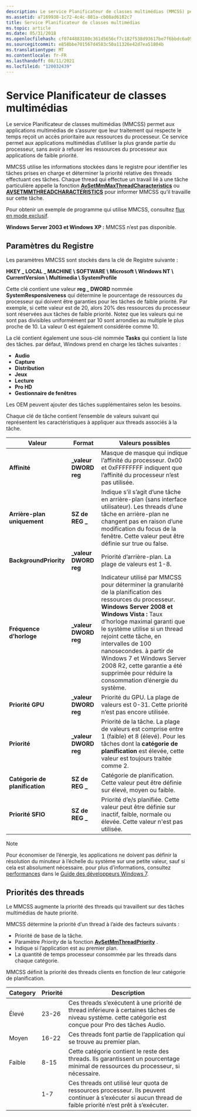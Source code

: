 ```yaml
---
description: Le service Planificateur de classes multimédias (MMCSS) permet aux applications multimédias de s’assurer que leur traitement qui respecte le temps reçoit un accès prioritaire aux ressources du processeur.
ms.assetid: a7169938-1c72-4c4c-881a-cb08ad6182c7
title: Service Planificateur de classes multimédias
ms.topic: article
ms.date: 05/31/2018
ms.openlocfilehash: cf0744883180c361d5656cf7c182f538d93617be7f6bbdc6a05ff93efa732b53
ms.sourcegitcommit: e858bbe701567d4583c50a11326e42d7ea51804b
ms.translationtype: MT
ms.contentlocale: fr-FR
ms.lasthandoff: 08/11/2021
ms.locfileid: "120032439"
---
```

# <a name="multimedia-class-scheduler-service"></a>Service Planificateur de classes multimédias

Le service Planificateur de classes multimédias (MMCSS) permet aux applications multimédias de s’assurer que leur traitement qui respecte le temps reçoit un accès prioritaire aux ressources du processeur. Ce service permet aux applications multimédias d’utiliser la plus grande partie du processeur, sans avoir à refuser les ressources du processeur aux applications de faible priorité.

MMCSS utilise les informations stockées dans le registre pour identifier les tâches prises en charge et déterminer la priorité relative des threads effectuant ces tâches. Chaque thread qui effectue un travail lié à une tâche particulière appelle la fonction [**AvSetMmMaxThreadCharacteristics**](/windows/desktop/api/Avrt/nf-avrt-avsetmmmaxthreadcharacteristicsa) ou [**AVSETMMTHREADCHARACTERISTICS**](/windows/desktop/api/Avrt/nf-avrt-avsetmmthreadcharacteristicsa) pour informer MMCSS qu’il travaille sur cette tâche.

Pour obtenir un exemple de programme qui utilise MMCSS, consultez [flux en mode exclusif](/previous-versions//bb614507(v=vs.85)).

**Windows Server 2003 et Windows XP :** MMCSS n’est pas disponible.

## <a name="registry-settings"></a>Paramètres du Registre

Les paramètres MMCSS sont stockés dans la clé de Registre suivante :

**HKEY \_ LOCAL \_ MACHINE \\ SOFTWARE \\ Microsoft \\ Windows NT \\ CurrentVersion \\ Multimedia \\ SystemProfile**

Cette clé contient une valeur **reg \_ DWORD** nommée **SystemResponsiveness** qui détermine le pourcentage de ressources du processeur qui doivent être garanties pour les tâches de faible priorité. Par exemple, si cette valeur est de 20, alors 20% des ressources du processeur sont réservées aux tâches de faible priorité. Notez que les valeurs qui ne sont pas divisibles uniformément par 10 sont arrondies au multiple le plus proche de 10. La valeur 0 est également considérée comme 10.

La clé contient également une sous-clé nommée **Tasks** qui contient la liste des tâches. par défaut, Windows prend en charge les tâches suivantes :

-   **Audio**
-   **Capture**
-   **Distribution**
-   **Jeux**
-   **Lecture**
-   **Pro HD**
-   **Gestionnaire de fenêtres**

Les OEM peuvent ajouter des tâches supplémentaires selon les besoins.

Chaque clé de tâche contient l’ensemble de valeurs suivant qui représentent les caractéristiques à appliquer aux threads associés à la tâche.

| Valeur                   | Format         | Valeurs possibles                                                                                                                                                                                                                                                                                                                                                         |
|-------------------------|----------------|-------------------------------------------------------------------------------------------------------------------------------------------------------------------------------------------------------------------------------------------------------------------------------------------------------------------------------------------------------------------------|
| **Affinité**            | **\_valeur DWORD reg** | Masque de masque qui indique l’affinité du processeur. 0x00 et 0xFFFFFFFF indiquent que l’affinité du processeur n’est pas utilisée.                                                                                                                                                                                                                                                 |
| **Arrière-plan uniquement**     | **SZ de REG \_**    | Indique s’il s’agit d’une tâche en arrière-plan (sans interface utilisateur). Les threads d’une tâche en arrière-plan ne changent pas en raison d’une modification du focus de la fenêtre. Cette valeur peut être définie sur true ou false.                                                                                                                                                                            |
| **BackgroundPriority**  | **\_valeur DWORD reg** | Priorité d’arrière-plan. La plage de valeurs est 1-8.                                                                                                                                                                                                                                                                                                                    |
| **Fréquence d’horloge**          | **\_valeur DWORD reg** | Indicateur utilisé par MMCSS pour déterminer la granularité de la planification des ressources du processeur. **Windows Server 2008 et Windows Vista :** Taux d’horloge maximal garanti que le système utilise si un thread rejoint cette tâche, en intervalles de 100 nanosecondes. à partir de Windows 7 et Windows Server 2008 R2, cette garantie a été supprimée pour réduire la consommation d’énergie du système.<br/> |
| **Priorité GPU**        | **\_valeur DWORD reg** | Priorité du GPU. La plage de valeurs est 0-31. Cette priorité n’est pas encore utilisée.                                                                                                                                                                                                                                                                                           |
| **Priorité**            | **\_valeur DWORD reg** | Priorité de la tâche. La plage de valeurs est comprise entre 1 (faible) et 8 (élevé). Pour les tâches dont la **catégorie de planification** est élevée, cette valeur est toujours traitée comme 2.<br/>                                                                                                                                                                                                           |
| **Catégorie de planification** | **SZ de REG \_**    | Catégorie de planification. Cette valeur peut être définie sur élevé, moyen ou faible.                                                                                                                                                                                                                                                                                                 |
| **Priorité SFIO**       | **SZ de REG \_**    | Priorité d’e/s planifiée. Cette valeur peut être définie sur inactif, faible, normale ou élevée. Cette valeur n'est pas utilisée.                                                                                                                                                                                                                                                                |



 

> [!Note]  
> Pour économiser de l’énergie, les applications ne doivent pas définir la résolution du minuteur à l’échelle du système sur une petite valeur, sauf si cela est absolument nécessaire. pour plus d’informations, consultez [performances](../win7devguide/performance.md) dans le [Guide des développeurs Windows 7](../win7devguide/windows-7-developer-guide.md).

 

## <a name="thread-priorities"></a>Priorités des threads

Le MMCSS augmente la priorité des threads qui travaillent sur des tâches multimédias de haute priorité.

MMCSS détermine la priorité d’un thread à l’aide des facteurs suivants :

-   Priorité de base de la tâche.
-   Paramètre *Priority* de la fonction [**AvSetMmThreadPriority**](/windows/desktop/api/Avrt/nf-avrt-avsetmmthreadpriority) .
-   Indique si l’application est au premier plan.
-   La quantité de temps processeur consommée par les threads dans chaque catégorie.

MMCSS définit la priorité des threads clients en fonction de leur catégorie de planification.

| Category | Priorité | Description                                                                                                                               |
|----------|----------|-------------------------------------------------------------------------------------------------------------------------------------------|
| Élevé     | 23-26    | Ces threads s’exécutent à une priorité de thread inférieure à certaines tâches de niveau système. cette catégorie est conçue pour Pro des tâches Audio. |
| Moyen   | 16-22    | Ces threads font partie de l’application qui se trouve au premier plan.                                                                      |
| Faible      | 8-15     | Cette catégorie contient le reste des threads. Ils garantissent un pourcentage minimal de ressources du processeur, si nécessaire.           |
|          | 1-7      | Ces threads ont utilisé leur quota de ressources processeur. Ils peuvent continuer à s’exécuter si aucun thread de faible priorité n’est prêt à s’exécuter.                |



 

 

 
